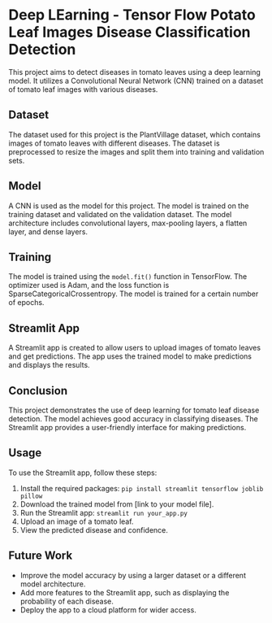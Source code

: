 # Deep LEarning - Tensor Flow Potato Leaf Images Disease Classification Detection

This project aims to detect diseases in tomato leaves using a deep learning model. It utilizes a Convolutional Neural Network (CNN) trained on a dataset of tomato leaf images with various diseases.

## Dataset

The dataset used for this project is the PlantVillage dataset, which contains images of tomato leaves with different diseases. The dataset is preprocessed to resize the images and split them into training and validation sets.

## Model

A CNN is used as the model for this project. The model is trained on the training dataset and validated on the validation dataset. The model architecture includes convolutional layers, max-pooling layers, a flatten layer, and dense layers.

## Training

The model is trained using the `model.fit()` function in TensorFlow. The optimizer used is Adam, and the loss function is SparseCategoricalCrossentropy. The model is trained for a certain number of epochs.

## Streamlit App

A Streamlit app is created to allow users to upload images of tomato leaves and get predictions. The app uses the trained model to make predictions and displays the results.

## Conclusion

This project demonstrates the use of deep learning for tomato leaf disease detection. The model achieves good accuracy in classifying diseases. The Streamlit app provides a user-friendly interface for making predictions.

## Usage

To use the Streamlit app, follow these steps:

1. Install the required packages: `pip install streamlit tensorflow joblib pillow`
2. Download the trained model from [link to your model file].
3. Run the Streamlit app: `streamlit run your_app.py`
4. Upload an image of a tomato leaf.
5. View the predicted disease and confidence.

## Future Work

- Improve the model accuracy by using a larger dataset or a different model architecture.
- Add more features to the Streamlit app, such as displaying the probability of each disease.
- Deploy the app to a cloud platform for wider access.
